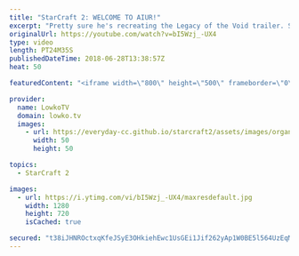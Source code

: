 ```yaml
---
title: "StarCraft 2: WELCOME TO AIUR!"
excerpt: "Pretty sure he's recreating the Legacy of the Void trailer. Subscribe for more videos: http://lowko.tv/youtube Void Ray memes: https://goo.gl/uAxRqD  A spectacular match of silver league gameplay in StarCraft 2. Why make any production facilities while building your economy if you can first take 6 bases"
originalUrl: https://youtube.com/watch?v=bI5Wzj_-UX4
type: video
length: PT24M35S
publishedDateTime: 2018-06-28T13:38:57Z
heat: 50

featuredContent: "<iframe width=\"800\" height=\"500\" frameborder=\"0\" src=\"https://www.youtube.com/embed/bI5Wzj_-UX4\" allow=\"accelerometer; autoplay; encrypted-media; gyroscope; picture-in-picture\" allowfullscreen></iframe>"

provider:
  name: LowkoTV
  domain: lowko.tv
  images:
    - url: https://everyday-cc.github.io/starcraft2/assets/images/organizations/lowko.tv-50x50.jpg
      width: 50
      height: 50

topics:
  - StarCraft 2

images:
  - url: https://i.ytimg.com/vi/bI5Wzj_-UX4/maxresdefault.jpg
    width: 1280
    height: 720
    isCached: true

secured: "t38iJHNROctxqKfeJSyE3OHkiehEwc1UsGEi1Jif262yAp1W0BE5l564UzEqM5e0cxiEpFnW4qqltpzUIryk2ZK7VvAhw3LvH7r7oLQjAHCQtsKokZ+prnlRQ1Rtoz99dNogD1JftVH7P564lopnPjjVri/A2TfmIEXvFfIRLScbiR0HMC8oA4Fz1sNqT0YyWrG9cybK4qXWrUNfgdu1M0N3VVtIw+1U0KDD2E4SSe/APae0VRyI9j8MGlemvPA0FYcJqT8q303f1aaaZMxVrH/CMHsufhfEuSzUn8LEfufYtpF/vHDG05HaxlmwVsUePVaatUVD5nG993k68dLlhHWPMFCZmvBgy+Hi9F9blXT03DqjB+XnLXqtRUsR3mRhHzseAGBKSWGKdZ/gwnjOPmuU5dvodwcATyFbmeJEKu8=;wX1D3kL3CFjZlWNUfmDh9A=="
---
```


